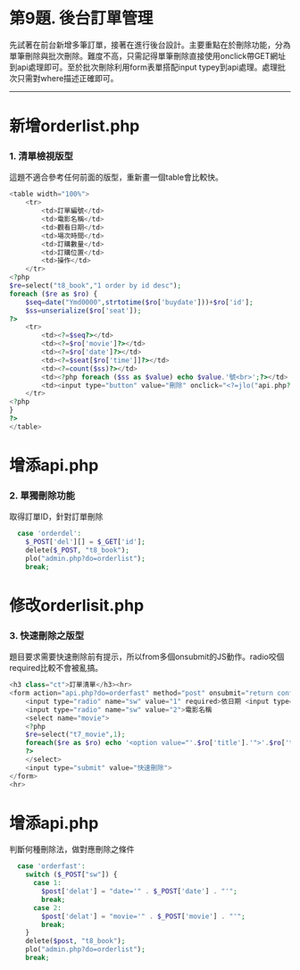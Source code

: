 # 第9題. 後台訂單管理

先試著在前台新增多筆訂單，接著在進行後台設計。主要重點在於刪除功能，分為單筆刪除與批次刪除。難度不高，只需記得單筆刪除直接使用onclick帶GET網址到api處理即可。至於批次刪除利用form表單搭配input typey到api處理。處理批次只需對where描述正確即可。

---

# 新增orderlist.php

### 1. 清單檢視版型

這題不適合參考任何前面的版型，重新畫一個table會比較快。

```php
<table width="100%">
    <tr>
        <td>訂單編號</td>
        <td>電影名稱</td>
        <td>觀看日期</td>
        <td>場次時間</td>
        <td>訂購數量</td>
        <td>訂購位置</td>
        <td>操作</td>
    </tr>
<?php
$re=select("t8_book","1 order by id desc");
foreach ($re as $ro) {
    $seq=date("Ymd0000",strtotime($ro['buydate']))+$ro['id'];
    $ss=unserialize($ro['seat']);
?>
    <tr>
        <td><?=$seq?></td>
        <td><?=$ro['movie']?></td>
        <td><?=$ro['date']?></td>
        <td><?=$seat[$ro['time']]?></td>
        <td><?=count($ss)?></td>
        <td><?php foreach ($ss as $value) echo $value.'號<br>';?></td>
        <td><input type="button" value="刪除" onclick="<?=jlo("api.php?do=orderdel&id=".$ro['id'])?>"></td>
    </tr>
<?php
}
?>
</table>
```

# 增添api.php

### 2. 單獨刪除功能

取得訂單ID，針對訂單刪除

```php
  case 'orderdel':
    $_POST['del'][] = $_GET['id'];
    delete($_POST, "t8_book");
    plo("admin.php?do=orderlist");
    break;
```

# 修改orderlisit.php

### 3. 快速刪除之版型

題目要求需要快速刪除前有提示，所以from多個onsubmit的JS動作。radio咬個required比較不會被亂搞。

```php
<h3 class="ct">訂單清單</h3><hr>
<form action="api.php?do=orderfast" method="post" onsubmit="return confirm('幹你確定嗎?')">
    <input type="radio" name="sw" value="1" required>依日期 <input type="text" name="date" id=""> 
    <input type="radio" name="sw" value="2">電影名稱 
    <select name="movie">
    <?php
    $re=select("t7_movie",1);
    foreach($re as $ro) echo '<option value="'.$ro['title'].'">'.$ro['title'].'</option>';
    ?>
    </select>
    <input type="submit" value="快速刪除">
</form>
<hr>
```

# 增添api.php

判斷何種刪除法，做對應刪除之條件

```php
  case 'orderfast':
    switch ($_POST["sw"]) {
      case 1:
        $post['delat'] = "date='" . $_POST['date'] . "'";
        break;
      case 2:
        $post['delat'] = "movie='" . $_POST['movie'] . "'";
        break;
    }
    delete($post, "t8_book");
    plo("admin.php?do=orderlist");
    break;
```



